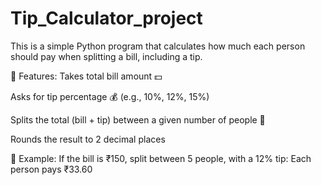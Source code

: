 # Tip_Calculator_project
This is a simple Python program that calculates how much each person should pay when splitting a bill, including a tip.

🧮 Features:
Takes total bill amount 💵

Asks for tip percentage 💰 (e.g., 10%, 12%, 15%)

Splits the total (bill + tip) between a given number of people 👥

Rounds the result to 2 decimal places

📌 Example:
If the bill is ₹150, split between 5 people, with a 12% tip:
Each person pays ₹33.60
